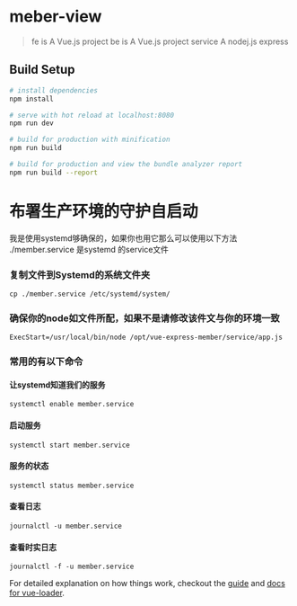 # meber-view

> fe is  A Vue.js project
> be is  A Vue.js project 
> service A nodej.js express 

## Build Setup

``` bash
# install dependencies
npm install

# serve with hot reload at localhost:8080
npm run dev

# build for production with minification
npm run build

# build for production and view the bundle analyzer report
npm run build --report
```

# 布署生产环境的守护自启动
我是使用systemd够确保的，如果你也用它那么可以使用以下方法
./member.service  是systemd 的service文件
### 复制文件到Systemd的系统文件夹
```
cp ./member.service /etc/systemd/system/
```
### 确保你的node如文件所配，如果不是请修改该件文与你的环境一致
```
ExecStart=/usr/local/bin/node /opt/vue-express-member/service/app.js
```
### 常用的有以下命令

#### 让systemd知道我们的服务
```
systemctl enable member.service
```
#### 启动服务
```
systemctl start member.service
```
#### 服务的状态
```
systemctl status member.service
```
#### 查看日志
```
journalctl -u member.service
```

#### 查看时实日志
```
journalctl -f -u member.service
```



For detailed explanation on how things work, checkout the [guide](http://vuejs-templates.github.io/webpack/) and [docs for vue-loader](http://vuejs.github.io/vue-loader).
